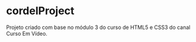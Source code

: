 # cordelProject
Projeto criado com base no módulo 3 do curso de HTML5 e CSS3 do canal Curso Em Vídeo.
